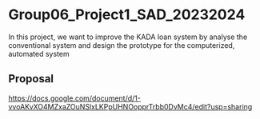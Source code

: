 # Group06_Project1_SAD_20232024
In this project, we want to improve the KADA loan system by analyse the conventional system and design the prototype for the computerized, automated system

## Proposal 
https://docs.google.com/document/d/1-vvoAKvXO4MZxaZOuNSlxLKPpUHNOopprTrbb0DvMc4/edit?usp=sharing
